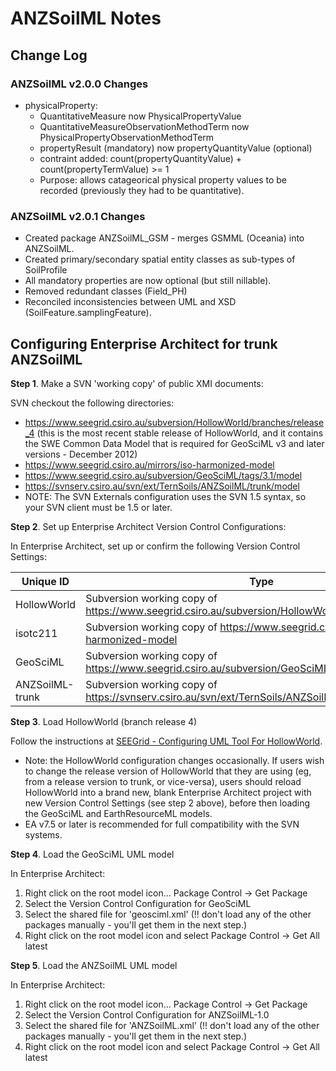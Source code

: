 # ANZSoilML Notes

## Change Log

### ANZSoilML v2.0.0 Changes
- physicalProperty:
  - QuantitativeMeasure now PhysicalPropertyValue
  - QuantitativeMeasureObservationMethodTerm now PhysicalPropertyObservationMethodTerm
  - propertyResult (mandatory) now propertyQuantityValue (optional)
  - contraint added: count(propertyQuantityValue) + count(propertyTermValue) >= 1
  - Purpose: allows catageorical physical property values to be recorded (previously they had to be quantitative).

### ANZSoilML v2.0.1 Changes
- Created package ANZSoilML_GSM - merges GSMML (Oceania) into ANZSoilML.
- Created primary/secondary spatial entity classes as sub-types of SoilProfile
- All mandatory properties are now optional (but still nillable).
- Removed redundant classes (Field_PH)
- Reconciled inconsistencies between UML and XSD (SoilFeature.samplingFeature).

## Configuring Enterprise Architect for trunk ANZSoilML

__Step 1__. Make a SVN 'working copy' of public XMI documents:

SVN checkout the following directories:
- https://www.seegrid.csiro.au/subversion/HollowWorld/branches/release_4 (this is the most recent stable release of
HollowWorld, and it contains the SWE Common Data Model that is required for GeoSciML v3 and later versions - December 2012)
- https://www.seegrid.csiro.au/mirrors/iso-harmonized-model
- https://www.seegrid.csiro.au/subversion/GeoSciML/tags/3.1/model
- https://svnserv.csiro.au/svn/ext/TernSoils/ANZSoilML/trunk/model
- NOTE: The SVN Externals configuration uses the SVN 1.5 syntax, so your SVN client must be 1.5 or later.

__Step 2__. Set up Enterprise Architect Version Control Configurations:

In Enterprise Architect, set up or confirm the following Version Control Settings:

| Unique ID | Type | Repository |
| --------- | ---- | ---------- |
| HollowWorld | Subversion working copy of https://www.seegrid.csiro.au/subversion/HollowWorld/branches/release_4 |
| isotc211 | Subversion  working copy of https://www.seegrid.csiro.au/mirrors/iso-harmonized-model |
| GeoSciML | Subversion  working copy of https://www.seegrid.csiro.au/subversion/GeoSciML/tags/3.1/model |
| ANZSoilML-trunk | Subversion  working copy of https://svnserv.csiro.au/svn/ext/TernSoils/ANZSoilML/trunk/model |

__Step 3__. Load HollowWorld (branch release 4)

Follow the instructions at [SEEGrid - Configuring UML Tool For HollowWorld](https://www.seegrid.csiro.au/wiki/bin/view/AppSchemas/ConfiguringUMLToolForHollowWorld).

- Note: the HollowWorld configuration changes occasionally. If users wish to change the release version of HollowWorld
that they are using (eg, from a release version to trunk, or vice-versa), users should reload HollowWorld into a brand
new, blank Enterprise Architect project with new Version Control Settings (see step 2 above), before then loading the
GeoSciML and EarthResourceML models.
- EA v7.5 or later is recommended for full compatibility with the SVN systems.

__Step 4__. Load the GeoSciML UML model

In Enterprise Architect:
1. Right click on the root model icon... Package Control -> Get Package
1. Select the Version Control Configuration for GeoSciML
1. Select the shared file for 'geosciml.xml' (!! don't load any of the other packages manually - you'll get them in the next step.)
1. Right click on the root model icon and select Package Control -> Get All latest

__Step 5__. Load the ANZSoilML UML model

In Enterprise Architect:
1. Right click on the root model icon... Package Control -> Get Package
1. Select the Version Control Configuration for ANZSoilML-1.0
1. Select the shared file for 'ANZSoilML.xml' (!! don't load any of the other packages manually - you'll get them in the next step.)
1. Right click on the root model icon and select Package Control -> Get All latest